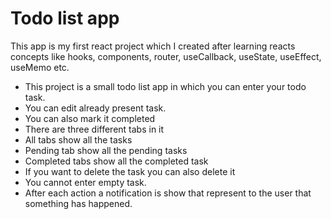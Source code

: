 ﻿# Todo list app

 This app is my first react project which I created after learning reacts concepts like hooks, components, router, useCallback, useState, useEffect, useMemo etc.

 - This project is a small todo list app in which you can enter your todo task.
 - You can edit already present task.
 -  You can also mark it completed
 -  There are three different tabs in it
   - All tabs show all the tasks
   - Pending tab show all the pending tasks
   - Completed tabs show all the completed task
 - If you want to delete the task you can also delete it
 - You cannot enter empty task.
 - After each action a notification is show that represent to the user that something has happened. 
